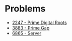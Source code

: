# Problems

- [2247 - Prime Digital Roots](https://icpcarchive.ecs.baylor.edu/index.php?option=onlinejudge&page=show_problem&problem=248)
- [3883 - Prime Gap](https://icpcarchive.ecs.baylor.edu/index.php?option=onlinejudge&page=show_problem&problem=1884)
- [6865 - Server](https://icpcarchive.ecs.baylor.edu/index.php?option=onlinejudge&page=show_problem&problem=4877)
